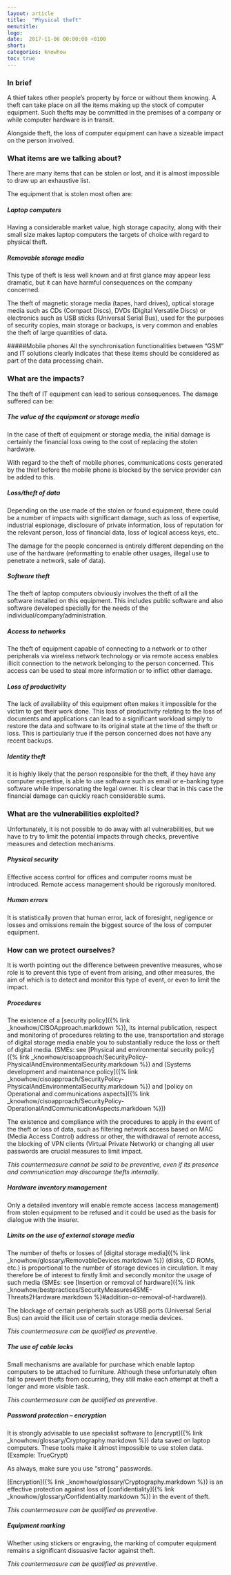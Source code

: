 ```yaml
---
layout: article
title:  "Physical theft"
menutitle:
logo:
date:  2017-11-06 00:00:00 +0100
short:
categories: knowhow
toc: true
---
```


<h3 class="titre-page" id="in-brief">In brief</h3>
A thief takes other people’s property by force or without them knowing. A theft can take place on all the items making up the stock of computer equipment. Such thefts may be committed in the premises of a company or while computer hardware is in transit.

Alongside theft, the loss of computer equipment can have a sizeable impact on the person involved.

<h3 class="titre-page" id="what-items-are-we-talking-about">What items are we talking about?</h3>
There are many items that can be stolen or lost, and it is almost impossible to draw up an exhaustive list.

The equipment that is stolen most often are:

##### Laptop computers
Having a considerable market value, high storage capacity, along with their small size makes laptop computers the targets of choice with regard to physical theft.

##### Removable storage media
This type of theft is less well known and at first glance may appear less dramatic, but it can have harmful consequences on the company concerned.

The theft of magnetic storage media (tapes, hard drives), optical storage media such as CDs (Compact Discs), DVDs (Digital Versatile Discs) or electronics such as USB sticks (Universal Serial Bus), used for the purposes of security copies, main storage or backups, is very common and enables the theft of large quantities of data.

#####Mobile phones
All the synchronisation functionalities between “GSM” and IT solutions clearly indicates that these items should be considered as part of the data processing chain.

<h3 class="titre-page" id="what-are-the-impacts">What are the impacts?</h3>
The theft of IT equipment can lead to serious consequences. The damage suffered can be:

##### The value of the equipment or storage media

In the case of theft of equipment or storage media, the initial damage is certainly the financial loss owing to the cost of replacing the stolen hardware.

With regard to the theft of mobile phones, communications costs generated by the thief before the mobile phone is blocked by the service provider can be added to this.

##### Loss/theft of data
Depending on the use made of the stolen or found equipment, there could be a number of impacts with significant damage, such as loss of expertise, industrial espionage, disclosure of private information, loss of reputation for the relevant person, loss of financial data, loss of logical access keys, etc..

The damage for the people concerned is entirely different depending on the use of the hardware (reformatting to enable other usages, illegal use to penetrate a network, sale of data).

##### Software theft
The theft of laptop computers obviously involves the theft of all the software installed on this equipment. This includes public software and also software developed specially for the needs of the individual/company/administration.

##### Access to networks
The theft of equipment capable of connecting to a network or to other peripherals via wireless network technology or via remote access enables illicit connection to the network belonging to the person concerned. This access can be used to steal more information or to inflict other damage.

##### Loss of productivity
The lack of availability of this equipment often makes it impossible for the victim to get their work done. This loss of productivity relating to the loss of documents and applications can lead to a significant workload simply to restore the data and software to its original state at the time of the theft or loss. This is particularly true if the person concerned does not have any recent backups.

##### Identity theft
It is highly likely that the person responsible for the theft, if they have any computer expertise, is able to use software such as email or e-banking type software while impersonating the legal owner. It is clear that in this case the financial damage can quickly reach considerable sums.

<h3 class="titre-page" id="what-are-the-vulnerabilities-exploited">What are the vulnerabilities exploited?</h3>
Unfortunately, it is not possible to do away with all vulnerabilities, but we have to try to limit the potential impacts through checks, preventive measures and detection mechanisms.

##### Physical security
Effective access control for offices and computer rooms must be introduced. Remote access management should be rigorously monitored.

##### Human errors
It is statistically proven that human error, lack of foresight, negligence or losses and omissions remain the biggest source of the loss of computer equipment.

<h3 class="titre-page" id="how-can-we-protect-ourselves">How can we protect ourselves?</h3>
It is worth pointing out the difference between preventive measures, whose role is to prevent this type of event from arising, and other measures, the aim of which is to detect and monitor this type of event, or even to limit the impact.

##### Procedures
The existence of a [security policy]({% link _knowhow/CISOApproach.markdown %}), its internal publication, respect and monitoring of procedures relating to the use, transportation and storage of digital storage media enable you to substantially reduce the loss or theft of digital media. (SMEs: see [Physical and environmental security policy]({% link _knowhow/cisoapproach/SecurityPolicy-PhysicalAndEnvironmentalSecurity.markdown %}) and [Systems development and maintenance policy]({% link _knowhow/cisoapproach/SecurityPolicy-PhysicalAndEnvironmentalSecurity.markdown %}) and [policy on Operational and communications aspects]({% link _knowhow/cisoapproach/SecurityPolicy-OperationalAndCommunicationAspects.markdown %}))

The existence and compliance with the procedures to apply in the event of the theft or loss of data, such as filtering network access based on MAC (Media Access Control) address or other, the withdrawal of remote access, the blocking of VPN clients (Virtual Private Network) or changing all user passwords are crucial measures to limit impact.

*This countermeasure cannot be said to be preventive, even if its presence and communication may discourage thefts internally.*

##### Hardware inventory management
Only a detailed inventory will enable remote access (access management) from stolen equipment to be refused and it could be used as the basis for dialogue with the insurer.

##### Limits on the use of external storage media
The number of thefts or losses of [digital storage media]({% link _knowhow/glossary/RemovableDevices.markdown %}) (disks, CD ROMs, etc.) is proportional to the number of storage devices in circulation. It may therefore be of interest to firstly limit and secondly monitor the usage of such media (SMEs: see [Insertion or removal of hardware]({% link _knowhow/bestpractices/SecurityMeasures4SME-Threats2Hardware.markdown %}\#addition-or-removal-of-hardware)).

The blockage of certain peripherals such as USB ports (Universal Serial Bus) can avoid the illicit use of certain storage media devices.

*This countermeasure can be qualified as preventive.*

##### The use of cable locks
Small mechanisms are available for purchase which enable laptop computers to be attached to furniture. Although these unfortunately often fail to prevent thefts from occurring, they still make each attempt at theft a longer and more visible task.

*This countermeasure can be qualified as preventive.*

##### Password protection – encryption
It is strongly advisable to use specialist software to [encrypt]({% link _knowhow/glossary/Cryptography.markdown %}) data saved on laptop computers. These tools make it almost impossible to use stolen data. (Example: TrueCrypt)

As always, make sure you use “strong” passwords.

[Encryption]({% link _knowhow/glossary/Cryptography.markdown %}) is an effective protection against loss of [confidentiality]({% link _knowhow/glossary/Confidentiality.markdown %}) in the event of theft.

*This countermeasure can be qualified as preventive.*

##### Equipment marking
Whether using stickers or engraving, the marking of computer equipment remains a significant dissuasive factor against theft.

*This countermeasure can be qualified as preventive.*
